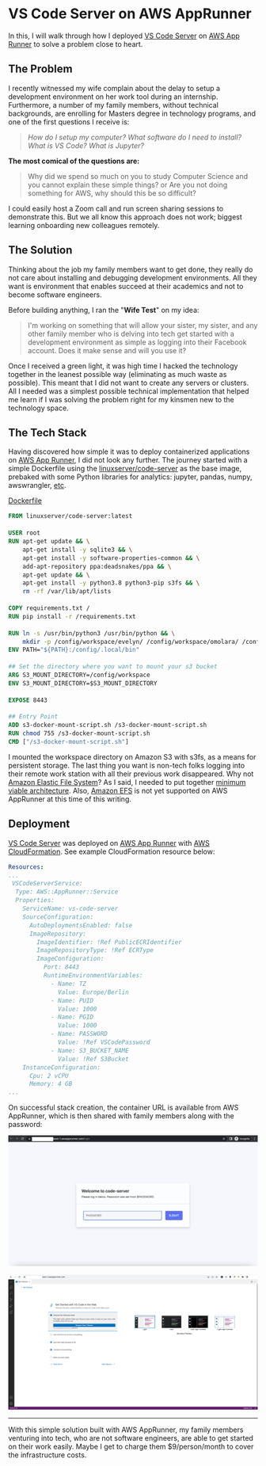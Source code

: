 # VS Code Server on AWS AppRunner

In this, I will walk through how I deployed [VS Code Server](https://github.com/linuxserver/docker-code-server) on 
[AWS App Runner](https://aws.amazon.com/apprunner/) to solve a problem close to heart.


## The Problem

I recently witnessed my wife complain about the delay to setup a development environment on her work tool during an internship. 
Furthermore, a number of my family members, without technical backgrounds, are enrolling for Masters degree in technology programs, 
and one of the first questions I receive is:
> _How do I setup my computer? What software do I need to install? What is VS Code? What is Jupyter?_

**The most comical of the questions are:**
> Why did we spend so much on you to study Computer Science and you cannot explain these simple things? 
> or Are you not doing something for AWS, why should this be so difficult?

I could easily host a Zoom call and run screen sharing sessions to demonstrate this. 
But we all know this approach does not work; biggest learning onboarding new colleagues remotely.

## The Solution
Thinking about the job my family members want to get done, they really do not care about installing and debugging development environments. 
All they want is environment that enables succeed at their academics and not to become software engineers. 

Before building anything, I ran the "**Wife Test**" on my idea:
> I'm working on something that will allow your sister, my sister, and any other family member who is delving into tech 
> get started with a development environment as simple as logging into their Facebook account. Does it make sense and will you use it?

Once I received a green light, it was high time I hacked the technology together in the leanest possible 
way (eliminating as much waste as possible). This meant that I did not want to create any servers or clusters. 
All I needed was a simplest possible technical implementation that helped me learn if I was solving the problem right 
for my kinsmen new to the technology space.


## The Tech Stack
Having discovered how simple it was to deploy containerized applications on [AWS App Runner](https://aws.amazon.com/apprunner/), I did not look any further. 
The journey started with a simple Dockerfile using the [linuxserver/code-server](https://github.com/linuxserver/docker-code-server) as the base image, 
prebaked with some Python libraries for analytics: jupyter, pandas, numpy, awswrangler, [etc](./requirements.txt).

[Dockerfile](./Dockerfile)
```dockerfile
FROM linuxserver/code-server:latest

USER root
RUN apt-get update && \
    apt-get install -y sqlite3 && \
    apt-get install -y software-properties-common && \
    add-apt-repository ppa:deadsnakes/ppa && \
    apt-get update && \
    apt-get install -y python3.8 python3-pip s3fs && \
    rm -rf /var/lib/apt/lists

COPY requirements.txt /
RUN pip install -r /requirements.txt

RUN ln -s /usr/bin/python3 /usr/bin/python && \
    mkdir -p /config/workspace/evelyn/ /config/workspace/omolara/ /config/workspace/lekan/
ENV PATH="${PATH}:/config/.local/bin"

## Set the directory where you want to mount your s3 bucket
ARG S3_MOUNT_DIRECTORY=/config/workspace
ENV S3_MOUNT_DIRECTORY=$S3_MOUNT_DIRECTORY

EXPOSE 8443

## Entry Point
ADD s3-docker-mount-script.sh /s3-docker-mount-script.sh
RUN chmod 755 /s3-docker-mount-script.sh
CMD ["/s3-docker-mount-script.sh"]
```

I mounted the workspace directory on Amazon S3 with s3fs, as a means for persistent storage. The last thing you want is non-tech folks 
logging into their remote work station with all their previous work disappeared. Why not [Amazon Elastic File System](https://aws.amazon.com/efs/)? 
As I said, I needed to put together [minimum viable architecture](https://www.infoq.com/articles/minimum-viable-architecture/). 
Also, [Amazon EFS](https://aws.amazon.com/efs/) is not yet supported on AWS AppRunner at this time of this writing.

## Deployment
[VS Code Server]((https://github.com/linuxserver/docker-code-server)) was deployed on [AWS App Runner](https://aws.amazon.com/apprunner/)
 with [AWS CloudFormation](https://aws.amazon.com/cloudformation/). See example CloudFormation resource below:
```yaml
Resources:
...
 VSCodeServerService:
  Type: AWS::AppRunner::Service
  Properties:
    ServiceName: vs-code-server
    SourceConfiguration:
      AutoDeploymentsEnabled: false
      ImageRepository:
        ImageIdentifier: !Ref PublicECRIdentifier
        ImageRepositoryType: !Ref ECRType
        ImageConfiguration:
          Port: 8443
          RuntimeEnvironmentVariables:
            - Name: TZ
              Value: Europe/Berlin
            - Name: PUID
              Value: 1000
            - Name: PGID
              Value: 1000
            - Name: PASSWORD
              Value: !Ref VSCodePassword
            - Name: S3_BUCKET_NAME
              Value: !Ref S3Bucket
    InstanceConfiguration:
      Cpu: 2 vCPU
      Memory: 4 GB
...
```

On successful stack creation, the container URL is available from AWS AppRunner, 
which is then shared with family members along with the password:

![alt text](./img/vs-code-server-aws-apprunner-oelesin-03.png "VS Code Server Login Screen AWS AppRunner")


![alt text](./img/vs-code-server-aws-apprunner-oelesin-02.png "VS Code Server Home Screen AWS AppRunner")

---

With this simple solution built with AWS AppRunner, my family members venturing into tech, who are not software engineers, 
are able to get started on their work easily. Maybe I get to charge them $9/person/month to cover the infrastructure costs.

